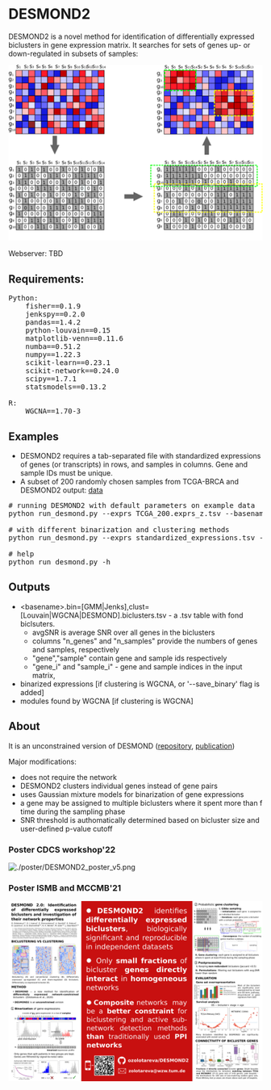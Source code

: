 # DESMOND2

DESMOND2 is a novel method for identification of differentially expressed biclusters in gene expression matrix. It searches for sets of genes up- or down-regulated in subsets of samples:

![alt text](./poster/DESMOND2_steps2.png)


Webserver: TBD


## Requirements:
<pre>
Python:
    fisher==0.1.9
    jenkspy==0.2.0
    pandas==1.4.2
    python-louvain==0.15
    matplotlib-venn==0.11.6
    numba==0.51.2
    numpy==1.22.3
    scikit-learn==0.23.1
    scikit-network==0.24.0
    scipy==1.7.1
    statsmodels==0.13.2

R:
    WGCNA==1.70-3
</pre>

## Examples
* DESMOND2 requires a tab-separated file with standardized expressions of genes (or transcripts) in rows, and samples in columns. Gene and sample IDs must be unique. 
* A subset of 200 randomly chosen samples from TCGA-BRCA and DESMOND2 output:
[data](https://drive.google.com/file/d/1GXR_1ErIPtQkEOxE66at0uqQN76qNG7a/view?usp=sharing)

<pre>
# running DESMOND2 with default parameters on example data
python run_desmond.py --exprs TCGA_200.exprs_z.tsv --basename TCGA_200_results

# with different binarization and clustering methods
python run_desmond.py --exprs standardized_expressions.tsv --basename results --binarization Jenks --clustering WGCNA

# help
python run_desmond.py -h
</pre>

## Outputs
* \<basename\>.bin=[GMM|Jenks],clust=[Louvain|WGCNA|DESMOND].biclusters.tsv - a .tsv table with fond biclsuters.
    - avgSNR is average SNR over all genes in the biclusters
    - columns "n_genes" and "n_samples" provide the numbers of genes and samples, respectively 
    - "gene","sample" contain gene and sample ids respectively
    - "gene_i" and  "sample_i" - gene and sample indices in the input matrix,  
* binarized expressions [if clustering is WGCNA,  or  '--save_binary' flag is added]
* modules found by WGCNA [if clustering is WGCNA]

## About 
It is an unconstrained version of DESMOND ([repository](https://github.com/ozolotareva/DESMOND), [publication](https://academic.oup.com/bioinformatics/article/37/12/1691/6039116?login=true))

Major modifications:
 * does not require the network 
 * DESMOND2 clusters individual genes instead of gene pairs
 * uses Gaussian mixture models for binarization of gene expressions
 * a gene may be assigned to multiple biclusters where it spent more than f time during the sampling phase
 * SNR threshold is authomatically determined based on bicluster size and user-defined p-value cutoff

### Poster CDCS workshop'22
![./poster/DESMOND2_poster_v5.png](./poster/DESMOND2_poster_v5.png)
### Poster ISMB and MCCMB'21
![./poster/DESMOND2.pdf](./poster/DESMOND2.png)
